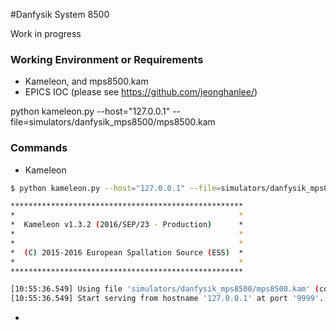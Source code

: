 #Danfysik System 8500

Work in progress

### Working Environment or Requirements

* Kameleon, and mps8500.kam
* EPICS IOC (please see https://github.com/jeonghanlee/)


python kameleon.py --host="127.0.0.1" --file=simulators/danfysik_mps8500/mps8500.kam

### Commands

* Kameleon

```bash
$ python kameleon.py --host="127.0.0.1" --file=simulators/danfysik_mps8500/mps8500.kam

****************************************************
*                                                  *
*  Kameleon v1.3.2 (2016/SEP/23 - Production)      *
*                                                  *
*                                                  *
*  (C) 2015-2016 European Spallation Source (ESS)  *
*                                                  *
****************************************************

[10:55:36.549] Using file 'simulators/danfysik_mps8500/mps8500.kam' (contains 0 commands and 1 statuses).
[10:55:36.549] Start serving from hostname '127.0.0.1' at port '9999'.

```
*
```bash
```

